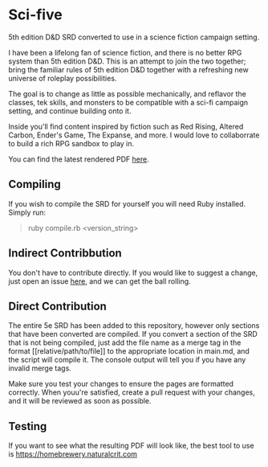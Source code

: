# Sci-five
5th edition D&amp;D SRD converted to use in a science fiction campaign setting.

I have been a lifelong fan of science fiction, and there is no better RPG system than 5th edition D&D. This is an attempt to join the two together; bring the familiar rules of 5th edition D&D together with a refreshing new universe of roleplay possibilities.

The goal is to change as little as possible mechanically, and reflavor the classes, tek skills, and monsters to be compatible with a sci-fi campaign setting, and continue building onto it.

Inside you'll find content inspired by fiction such as Red Rising, Altered Carbon, Ender's Game, The Expanse, and more. I would love to collaborrate to build a rich RPG sandbox to play in.

You can find the latest rendered PDF [here](https://github.com/unChaz/sci-fi-5e/tree/master/releases).

## Compiling
If you wish to compile the SRD for yourself you will need Ruby installed. Simply run:
> ruby compile.rb <version_string>

## Indirect Contribbution
You don't have to contribute directly. If you would like to suggest a change, just open an issue [here](https://github.com/unChaz/sci-fi-5e/issues), and we can get the ball rolling.

## Direct Contribution
The entire 5e SRD has been added to this repository, however only sections that have been converted are compiled. If you convert a section of the SRD that is not being compiled, just add the file name as a merge tag in the format [[relative/path/to/file]] to the appropriate location in main.md, and the script will compile it. The console output will tell you if you have any invalid merge tags.

Make sure you test your changes to ensure the pages are formatted correctly. When youu're satisfied, create a pull request with your changes, and it will be reviewed as soon as possible.

## Testing
If you want to see what the resulting PDF will look like, the best tool to use is https://homebrewery.naturalcrit.com
